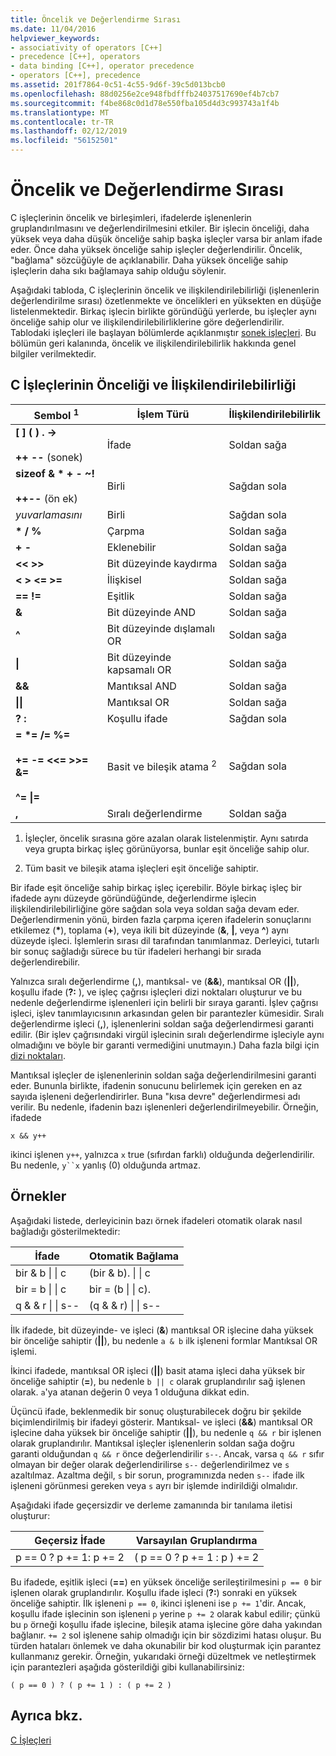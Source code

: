 ```yaml
---
title: Öncelik ve Değerlendirme Sırası
ms.date: 11/04/2016
helpviewer_keywords:
- associativity of operators [C++]
- precedence [C++], operators
- data binding [C++], operator precedence
- operators [C++], precedence
ms.assetid: 201f7864-0c51-4c55-9d6f-39c5d013bcb0
ms.openlocfilehash: 88d0256e2ce948fbdfffb24037517690ef4b7cb7
ms.sourcegitcommit: f4be868c0d1d78e550fba105d4d3c993743a1f4b
ms.translationtype: MT
ms.contentlocale: tr-TR
ms.lasthandoff: 02/12/2019
ms.locfileid: "56152501"
---
```

# <a name="precedence-and-order-of-evaluation"></a>Öncelik ve Değerlendirme Sırası

C işleçlerinin öncelik ve birleşimleri, ifadelerde işlenenlerin gruplandırılmasını ve değerlendirilmesini etkiler. Bir işlecin önceliği, daha yüksek veya daha düşük önceliğe sahip başka işleçler varsa bir anlam ifade eder. Önce daha yüksek önceliğe sahip işleçler değerlendirilir. Öncelik, "bağlama" sözcüğüyle de açıklanabilir. Daha yüksek önceliğe sahip işleçlerin daha sıkı bağlamaya sahip olduğu söylenir.

Aşağıdaki tabloda, C işleçlerinin öncelik ve ilişkilendirilebilirliği (işlenenlerin değerlendirilme sırası) özetlenmekte ve öncelikleri en yüksekten en düşüğe listelenmektedir. Birkaç işlecin birlikte göründüğü yerlerde, bu işleçler aynı önceliğe sahip olur ve ilişkilendirilebilirliklerine göre değerlendirilir. Tablodaki işleçleri ile başlayan bölümlerde açıklanmıştır [sonek işleçleri](../c-language/postfix-operators.md). Bu bölümün geri kalanında, öncelik ve ilişkilendirilebilirlik hakkında genel bilgiler verilmektedir.

## <a name="precedence-and-associativity-of-c-operators"></a>C İşleçlerinin Önceliği ve İlişkilendirilebilirliği

|Sembol <sup>1</sup>|İşlem Türü|İlişkilendirilebilirlik|
|-------------|-----------------------|-------------------|
|**\[ ] ( ) . ->**<br /><br />**++** **--** (sonek)|İfade|Soldan sağa|
**sizeof & \* + - ~!**<br /><br />**++--** (ön ek)|Birli|Sağdan sola|
|*yuvarlamasını*|Birli|Sağdan sola|
|**\* / %**|Çarpma|Soldan sağa|
|**+ -**|Eklenebilir|Soldan sağa|
|**\<\< >>**|Bit düzeyinde kaydırma|Soldan sağa|
|**\< > \<= >=**|İlişkisel|Soldan sağa|
|**== !=**|Eşitlik|Soldan sağa|
|**&**|Bit düzeyinde AND|Soldan sağa|
|**^**|Bit düzeyinde dışlamalı OR|Soldan sağa|
|**&#124;**|Bit düzeyinde kapsamalı OR|Soldan sağa|
|**&&**|Mantıksal AND|Soldan sağa|
|**&#124;&#124;**|Mantıksal OR|Soldan sağa|
|**? :**|Koşullu ifade|Sağdan sola|
|**= \*= /= %=**<br /><br /> **+= -= \<\<= >>= &=**<br /><br /> **^= &#124;=**|Basit ve bileşik atama <sup>2</sup>|Sağdan sola|
|**,**|Sıralı değerlendirme|Soldan sağa|

1. İşleçler, öncelik sırasına göre azalan olarak listelenmiştir. Aynı satırda veya grupta birkaç işleç görünüyorsa, bunlar eşit önceliğe sahip olur.

1. Tüm basit ve bileşik atama işleçleri eşit önceliğe sahiptir.

Bir ifade eşit önceliğe sahip birkaç işleç içerebilir. Böyle birkaç işleç bir ifadede aynı düzeyde göründüğünde, değerlendirme işlecin ilişkilendirilebilirliğine göre sağdan sola veya soldan sağa devam eder. Değerlendirmenin yönü, birden fazla çarpma içeren ifadelerin sonuçlarını etkilemez (<strong>\*</strong>), toplama (**+**), veya ikili bit düzeyinde (**&**, **&#124;**, veya **^**) aynı düzeyde işleci. İşlemlerin sırası dil tarafından tanımlanmaz. Derleyici, tutarlı bir sonuç sağladığı sürece bu tür ifadeleri herhangi bir sırada değerlendirebilir.

Yalnızca sıralı değerlendirme (**,**), mantıksal- ve (**&&**), mantıksal OR (**||**), koşullu ifade (**?:** ), ve işleç çağrısı işleçleri dizi noktaları oluşturur ve bu nedenle değerlendirme işlenenleri için belirli bir sıraya garanti. İşlev çağrısı işleci, işlev tanımlayıcısının arkasından gelen bir parantezler kümesidir. Sıralı değerlendirme işleci (**,**), işlenenlerini soldan sağa değerlendirmesi garanti edilir. (Bir işlev çağrısındaki virgül işlecinin sıralı değerlendirme işleciyle aynı olmadığını ve böyle bir garanti vermediğini unutmayın.) Daha fazla bilgi için [dizi noktaları](../c-language/c-sequence-points.md).

Mantıksal işleçler de işlenenlerinin soldan sağa değerlendirilmesini garanti eder. Bununla birlikte, ifadenin sonucunu belirlemek için gereken en az sayıda işleneni değerlendirirler. Buna "kısa devre" değerlendirmesi adı verilir. Bu nedenle, ifadenin bazı işlenenleri değerlendirilmeyebilir. Örneğin, ifadede

`x && y++`

ikinci işlenen `y++`, yalnızca `x` true (sıfırdan farklı) olduğunda değerlendirilir. Bu nedenle, `y``x` yanlış (0) olduğunda artmaz.

## <a name="examples"></a>Örnekler

Aşağıdaki listede, derleyicinin bazı örnek ifadeleri otomatik olarak nasıl bağladığı gösterilmektedir:

|İfade|Otomatik Bağlama|
|----------------|-----------------------|
|bir & b &#124; &#124; c|(bir & b). &#124; &#124; c|
|bir = b &#124; &#124; c|bir = (b &#124; &#124; c).|
|q & & r &#124; &#124; s--|(q & & r) &#124; &#124; s--|

İlk ifadede, bit düzeyinde- ve işleci (**&**) mantıksal OR işlecine daha yüksek bir önceliğe sahiptir (**||**), bu nedenle `a & b` ilk işleneni formlar Mantıksal OR işlemi.

İkinci ifadede, mantıksal OR işleci (**||**) basit atama işleci daha yüksek bir önceliğe sahiptir (**=**), bu nedenle `b || c` olarak gruplandırılır sağ işlenen olarak. 
  `a`'ya atanan değerin 0 veya 1 olduğuna dikkat edin.

Üçüncü ifade, beklenmedik bir sonuç oluşturabilecek doğru bir şekilde biçimlendirilmiş bir ifadeyi gösterir. Mantıksal- ve işleci (**&&**) mantıksal OR işlecine daha yüksek bir önceliğe sahiptir (**||**), bu nedenle `q && r` bir işlenen olarak gruplandırılır. Mantıksal işleçler işlenenlerin soldan sağa doğru garanti olduğundan `q && r` önce değerlendirilir `s--`. Ancak, varsa `q && r` sıfır olmayan bir değer olarak değerlendirilirse `s--` değerlendirilmez ve `s` azaltılmaz. Azaltma değil, `s` bir sorun, programınızda neden `s--` ifade ilk işleneni görünmesi gereken veya `s` ayrı bir işlemde indirildiği olmalıdır.

Aşağıdaki ifade geçersizdir ve derleme zamanında bir tanılama iletisi oluşturur:

|Geçersiz İfade|Varsayılan Gruplandırma|
|------------------------|----------------------|
|p == 0 ? p += 1: p += 2|( p == 0 ? p += 1 : p ) += 2|

Bu ifadede, eşitlik işleci (**==**) en yüksek önceliğe serileştirilmesini `p == 0` bir işlenen olarak gruplandırılır. Koşullu ifade işleci (**?:**) sonraki en yüksek önceliğe sahiptir. İlk işleneni `p == 0`, ikinci işleneni ise `p += 1`'dir. Ancak, koşullu ifade işlecinin son işleneni `p` yerine `p += 2` olarak kabul edilir; çünkü bu `p` örneği koşullu ifade işlecine, bileşik atama işlecine göre daha yakından bağlanır. 
  `+= 2` sol işlenene sahip olmadığı için bir sözdizimi hatası oluşur. Bu türden hataları önlemek ve daha okunabilir bir kod oluşturmak için parantez kullanmanız gerekir. Örneğin, yukarıdaki örneği düzeltmek ve netleştirmek için parantezleri aşağıda gösterildiği gibi kullanabilirsiniz:

`( p == 0 ) ? ( p += 1 ) : ( p += 2 )`

## <a name="see-also"></a>Ayrıca bkz.

[C İşleçleri](../c-language/c-operators.md)
